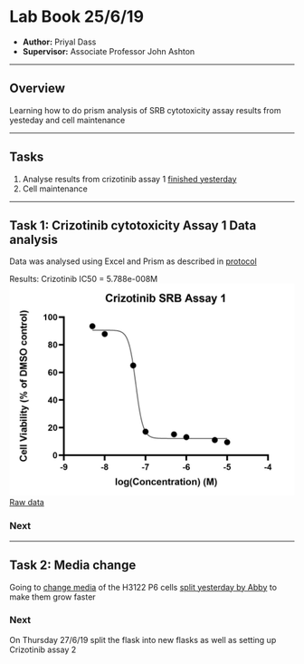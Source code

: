 # Lab Book 25/6/19

- **Author:** Priyal Dass
- **Supervisor:** Associate Professor John Ashton
------------------------------------------------------------------
## Overview

Learning how to do prism analysis of SRB cytotoxicity assay results from yesteday and cell maintenance

------------------------------------------------------------------
## Tasks

1. Analyse results from crizotinib assay 1 [finished yesterday](../Daily_lab_book/LB_19-6-25.md)
2. Cell maintenance

------------------------------------------------------------------
## Task 1: Crizotinib cytotoxicity Assay 1 Data analysis

Data was analysed using Excel and Prism as described in [protocol](../Protocols/SRB_Cytotoxicity_assay.md)

Results:
Crizotinib IC50 = 5.788e-008M
![](../Daily_lab_book/Figure_cache/Crizotinib_assay_1.jpg)
[Raw data](../../Documents/SRB_raw_data)

### Next
------------------------------------------------------------------
## Task 2: Media change

Going to [change media](../Protocols/Media_change.md) of the H3122 P6 cells [split yesterday by Abby](../Daily_lab_book/LB_19-6-24.md) to make them grow faster

### Next
On Thursday 27/6/19 split the flask into new flasks as well as setting up Crizotinib assay 2
